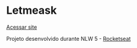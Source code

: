 # Letmeask

[Acessar site](https://letmeask-1292f.web.app/)

Projeto desenvolvido durante NLW 5 - [Rocketseat](https://rocketseat.com.br)
